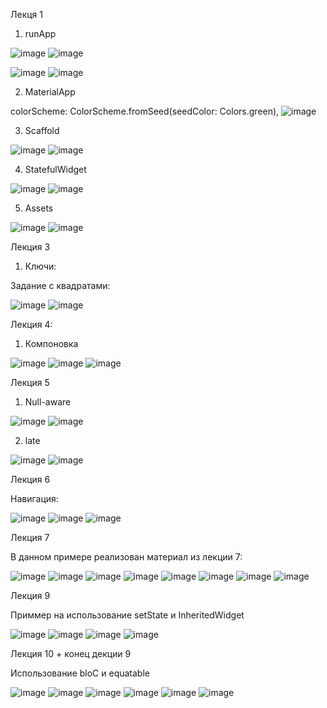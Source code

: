 Лекця 1

1. runApp

![image](https://github.com/user-attachments/assets/5618e667-208f-4c9d-8413-660dcfc32c44)
![image](https://github.com/user-attachments/assets/decb0f51-0932-4a0a-bcbd-42490282b388)

![image](https://github.com/user-attachments/assets/0ce9300b-e79e-48bc-b055-711720c4c104)
![image](https://github.com/user-attachments/assets/f307861c-e9c2-471f-b830-806fefb4e29b)

2. MaterialApp

colorScheme: ColorScheme.fromSeed(seedColor: Colors.green),
![image](https://github.com/user-attachments/assets/e097c08e-fb45-4963-86ec-c723fc17b707)

3. Scaffold

![image](https://github.com/user-attachments/assets/5bd21b5c-695d-41b6-a42a-08be64b236e2)
![image](https://github.com/user-attachments/assets/ddae7573-a764-4b2b-81f1-bc629c807d56)

4. StatefulWidget

![image](https://github.com/user-attachments/assets/96536f77-cb7e-4d91-98fb-909153612454)
![image](https://github.com/user-attachments/assets/4f1ecdd3-6307-4a00-9e93-4ff5c962cde0)

5. Assets

![image](https://github.com/user-attachments/assets/cfa34d2b-15ed-412e-804f-d7bb999cdd49)
![image](https://github.com/user-attachments/assets/59682c9b-f3e0-4648-a889-c5c76dd1af47)

Лекция 3

1. Ключи:

Задание с квадратами: 

![image](https://github.com/user-attachments/assets/23d93066-0709-42ae-8bab-9d9b4b08b9dd)
![image](https://github.com/user-attachments/assets/deb33770-b1a1-413e-ac52-5b2bd5dd0221)

Лекция 4: 

1. Компоновка

![image](https://github.com/user-attachments/assets/95f7b8c1-8008-4cea-b230-340e7a9244a2)
![image](https://github.com/user-attachments/assets/30260b9e-fcee-444d-9fed-4675f567ec80)
![image](https://github.com/user-attachments/assets/39a9c58a-6adc-49b3-b066-a7afbc0d281c)

Лекция 5

1. Null-aware

![image](https://github.com/user-attachments/assets/bca22120-bde4-442b-af42-a210b53361ae)
![image](https://github.com/user-attachments/assets/2e0486b7-bdd5-44e5-986f-beb61e624009)

2. late

![image](https://github.com/user-attachments/assets/d6b52d67-7fcd-45bd-938e-1f7d6a74595a)
![image](https://github.com/user-attachments/assets/3da1c70b-c0f2-4fcc-81c8-454200cb2137)

Лекция 6

Навигация:

![image](https://github.com/user-attachments/assets/a1e3dc91-6334-493d-8380-b80632e5eb97)
![image](https://github.com/user-attachments/assets/0abb9f3f-ec08-474a-a5f9-13fa0a6e2297)
![image](https://github.com/user-attachments/assets/667a289d-ecd0-48b0-a78b-210766e3f39a)

Лекция 7

В данном примере реализован материал из лекции 7:

![image](https://github.com/user-attachments/assets/d51a98b0-2c24-43dc-99d5-8b859054d18a)
![image](https://github.com/user-attachments/assets/5ef2b694-c5c4-48e1-b88b-9f0fe8ba94a0)
![image](https://github.com/user-attachments/assets/f17779a2-8d5a-42ce-b8a3-76ed5e226171)
![image](https://github.com/user-attachments/assets/2f5d97fd-330c-4c41-99ac-82910a44db32)
![image](https://github.com/user-attachments/assets/06a7eb03-d03e-45ff-a46d-02668c16ec64)
![image](https://github.com/user-attachments/assets/660ded04-c1f3-4a2d-8279-350044df8e07)
![image](https://github.com/user-attachments/assets/b4bd9bfe-368c-449e-b82c-a8a2a2c376dc)
![image](https://github.com/user-attachments/assets/ae450831-de41-4d7b-a5f6-e607b3223e78)

Лекция 9

Приммер на использование setState и InheritedWidget

![image](https://github.com/user-attachments/assets/4b182946-3b8f-44b8-912d-213a5ff22d06)
![image](https://github.com/user-attachments/assets/b57d4d63-a515-4cc2-9ee5-ea54df3e1711)
![image](https://github.com/user-attachments/assets/e688a269-96e5-4edd-a9cb-355ae9c7f428)
![image](https://github.com/user-attachments/assets/0a2d12bc-42ea-43f9-a23a-52ce3a37a352)

Лекция 10 + конец декции 9

Использование bloC и equatable

![image](https://github.com/user-attachments/assets/fc13c14c-9c8a-4815-90c2-39be68e8222d)
![image](https://github.com/user-attachments/assets/1b43c99f-49ac-4a76-a1e1-bd36130913af)
![image](https://github.com/user-attachments/assets/55b53ee1-1dc0-42d8-a192-7da46e5906cf)
![image](https://github.com/user-attachments/assets/9642f5e5-42c5-457a-99c5-889e75aafde6)
![image](https://github.com/user-attachments/assets/261ee0d9-304b-4338-889a-c73df0d5e97c)
![image](https://github.com/user-attachments/assets/6f242178-035e-4e8a-aae3-da56e5ccb16f)

